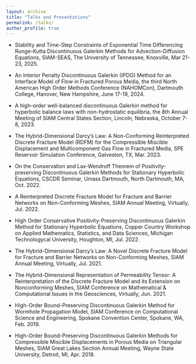 ```yaml
---
layout: archive
title: "Talks and Presentations"
permalink: /talks/
author_profile: true
---
```


* Stability and Time-Step Constraints of Exponential Time Differencing Runge-Kutta Discontinuous Galerkin Methods for Advection-Diffusion Equations, SIAM-SEAS, The University of Tennessee, Knoxville, Mar 21-23, 2025.

* An Interior Penalty Discontinuous Galerkin (IPDG) Method for an Interface Model of Flow in Fractured Porous Media, the third North American High Order Methods Conference (NAHOMCon), Dartmouth College, Hanover, New Hampshire, June 17-19, 2024.

* A high-order well-balanced discontinuous Galerkin method for hyperbolic balance laws with non-hydrostatic equilibria, the 8th Annual Meeting of SIAM Central States Section, Lincoln, Nebraska, October 7-8, 2023.

* The Hybrid-Dimensional Darcy’s Law: A Non-Conforming Reinterpreted Discrete Fracture Model
(RDFM) for the Compressible Miscible Displacement and Multicomponent Gas Flow in Fractured Media, SPE Reservoir Simulation Conference, Galveston, TX, Mar. 2023.

* On the Conservation and Lax-Wendroff Theorem of Positivity-preserving Discontinuous
Galerkin Methods for Stationary Hyperbolic Equations, CSCDR Seminar, Umass Dartmouth, North Dartmouth, MA, Oct. 2022.

* A Reinterpreted Discrete Fracture Model for Fracture and Barrier Networks on Non-Conforming
Meshes, SIAM Annual Meeting, Virtually, Jul. 2022.

* High Order Conservative Positivity-Preserving Discontinuous Galerkin Method for Stationary
Hyperbolic Equations, Copper Country Workshop on Applied Mathematics, Statistics, and Data Sciences, Michigan Technologycal
University, Houghton, MI, Jul. 2022.

* The Hybrid-Dimensional Darcy’s Law: A Novel Discrete Fracture Model for Fracture and
Barrier Networks on Non-Conforming Meshes, SIAM Annual Meeting, Virtually, Jul. 2021. 

* The Hybrid-Dimensional Representation of Permeability Tensor: A Reinterpretation of the
Discrete Fracture Model and its Extension on Nonconforming Meshes, SIAM Conference on Mathematical & Computational Issues in the Geosciences, Virtually, Jun. 2021.

* High-Order Bound-Preserving Discontinuous Galerkin Method for Wormhole Propagation
Model, SIAM Conference on Computational Science and Engineering, Spokane Convention Center, Spokane,
WA, Feb. 2019.

* High-Order Bound-Preserving Discontinuous Galerkin Methods for Compressible Miscible
Displacements in Porous Media on Triangular Meshes, SIAM Great Lakes Section Annual Meeting, Wayne State University, Detroit, MI, Apr. 2018.
